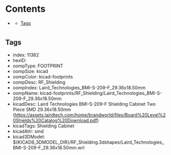 



Contents
========

* [](#)
	* [Tags](#tags)

# 

## Tags

- index: 11362
- hexID: 
- oompType: FOOTPRINT
- oompSize: kicad
- oompColor: kicad-footprints
- oompDesc: RF_Shielding
- oompIndex: Laird_Technologies_BMI-S-209-F_29.36x18.50mm
- oompName: kicad-footprints/RF_Shielding/Laird_Technologies_BMI-S-209-F_29.36x18.50mm
- kicadDesc: Laird Technologies BMI-S-209-F Shielding Cabinet Two Piece SMD 29.36x18.50mm (https://assets.lairdtech.com/home/brandworld/files/Board%20Level%20Shields%20Catalog%20Download.pdf)
- kicadTags: Shielding Cabinet
- kicadAttr: smd
- kicad3DModel: ${KICAD6_3DMODEL_DIR}/RF_Shielding.3dshapes/Laird_Technologies_BMI-S-209-F_29.36x18.50mm.wrl
